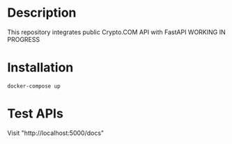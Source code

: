 # <Kubernetes>

# Description
This repository integrates public Crypto.COM API with FastAPI 
WORKING IN PROGRESS

# Installation
```
docker-compose up
```

# Test APIs
Visit "http://localhost:5000/docs"